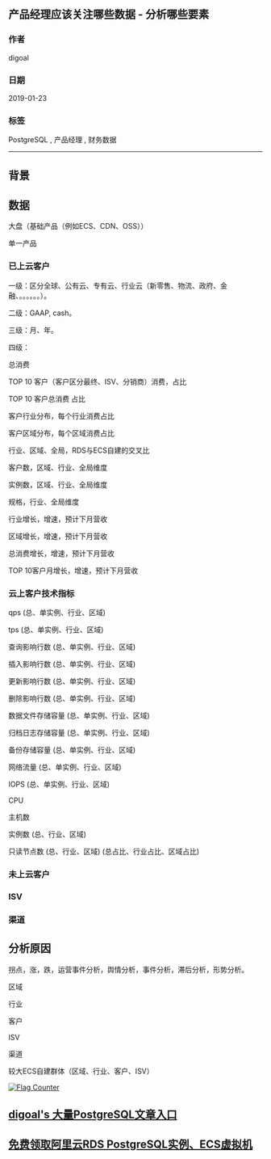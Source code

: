 ## 产品经理应该关注哪些数据 - 分析哪些要素
                                
### 作者                                
digoal                                
                                
### 日期                                
2019-01-23                                
                                
### 标签                                
PostgreSQL , 产品经理 , 财务数据  
                            
----                          
                            
## 背景  

## 数据
大盘（基础产品（例如ECS、CDN、OSS））

单一产品

### 已上云客户
一级：区分全球、公有云、专有云、行业云（新零售、物流、政府、金融、。。。。。。）。

二级：GAAP, cash。

三级：月、年。

四级：

总消费

TOP 10 客户（客户区分最终、ISV、分销商）消费，占比  

TOP 10 客户总消费 占比  

客户行业分布，每个行业消费占比 

客户区域分布，每个区域消费占比  

行业、区域、全局，RDS与ECS自建的交叉比  

客户数，区域、行业、全局维度

实例数，区域、行业、全局维度

规格，行业、全局维度

行业增长，增速，预计下月营收    

区域增长，增速，预计下月营收   

总消费增长，增速，预计下月营收   

TOP 10客户月增长，增速，预计下月营收   


### 云上客户技术指标
qps (总、单实例、行业、区域)

tps (总、单实例、行业、区域)

查询影响行数 (总、单实例、行业、区域)

插入影响行数 (总、单实例、行业、区域)

更新影响行数 (总、单实例、行业、区域)
 
删除影响行数 (总、单实例、行业、区域)

数据文件存储容量 (总、单实例、行业、区域)

归档日志存储容量 (总、单实例、行业、区域)

备份存储容量 (总、单实例、行业、区域)

网络流量 (总、单实例、行业、区域)

IOPS (总、单实例、行业、区域)

CPU

主机数

实例数 (总、行业、区域)
 
只读节点数 (总、行业、区域) (总占比、行业占比、区域占比)  

### 未上云客户

### ISV

### 渠道

## 分析原因

拐点，涨，跌，运营事件分析，舆情分析，事件分析，滞后分析，形势分析。
  
区域

行业

客户

ISV

渠道

较大ECS自建群体（区域、行业、客户、ISV）
  
  
<a rel="nofollow" href="http://info.flagcounter.com/h9V1"  ><img src="http://s03.flagcounter.com/count/h9V1/bg_FFFFFF/txt_000000/border_CCCCCC/columns_2/maxflags_12/viewers_0/labels_0/pageviews_0/flags_0/"  alt="Flag Counter"  border="0"  ></a>  
  
  
## [digoal's 大量PostgreSQL文章入口](https://github.com/digoal/blog/blob/master/README.md "22709685feb7cab07d30f30387f0a9ae")
  
  
## [免费领取阿里云RDS PostgreSQL实例、ECS虚拟机](https://free.aliyun.com/ "57258f76c37864c6e6d23383d05714ea")
  
